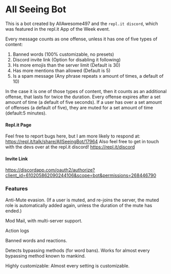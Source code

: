 # All Seeing Bot
This is a bot created by AllAwesome497 and the `repl.it discord`, which was featured in the repl.it App of the Week event.

Every message counts as one offense, unless it has one of five types of content:

1) Banned words (100% customizable, no presets)
2) Discord invite link (Option for disabling it following)
3) Hs more emojis than the server limit (Default is 30)
4) Has more mentions than allowed (Default is 5)
5) Is a spam message (Any phrase repeats x amount of times, a default of 10)

In the case it is one of those types of content, then it counts as an additional offense, that lasts for twice the duration.
Every offense expires after a set amount of time (a default of five seconds).
If a user has over a set amount of offenses (a default of five), they are muted for a set amount of time (default:5 minutes).

#### Repl.it Page

Feel free to report bugs here, but I am more likely to respond at:
https://repl.it/talk/share/AllSeeingBot/17964
Also feel free to get in touch with the devs over at the repl.it discord! 
https://repl.it/discord

#### Invite Link

https://discordapp.com/oauth2/authorize?client_id=610205862090244106&scope=bot&permissions=268446790

### Features

Anti-Mute evasion. (If a user is muted, and re-joins the server, the muted role is automatically added again, unless the duration of the mute has ended.)

Mod Mail, with multi-server support.

Action logs

Banned words and reactions.

Detects bypassing methods (for word bans). Works for almost every bypassing method known to mankind.

Highly customizable: Almost every setting is customizable.


